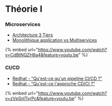 # Théorie I

### Microservices

* [Architecture 3 Tiers](https://www.ibm.com/cloud/learn/three-tier-architecture)
* [Monolithique application vs Multiservices](https://www.youtube.com/watch?v=CdBtNQZH8a4\&list=RDCMUCKWaEZ-_VweaEx1j62do_vQ\&index=2)

{% embed url="https://www.youtube.com/watch?v=CdBtNQZH8a4&feature=youtu.be" %}

### CI/CD

* [Redhat - "Qu'est-ce qu'un pipeline CI/CD ?"](https://www.redhat.com/en/topics/devops/what-cicd-pipeline)
* [Redhat - "Qu'est-ce l'approche CD/CI ?"](https://www.redhat.com/en/topics/devops/what-is-ci-cd)

{% embed url="https://www.youtube.com/watch?v=zVpSnlTyrPc&feature=youtu.be" %}
